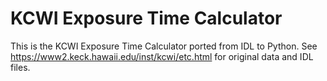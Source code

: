 # KCWI Exposure Time Calculator 
 
This is the KCWI Exposure Time Calculator ported from IDL to Python.  See https://www2.keck.hawaii.edu/inst/kcwi/etc.html for original data and IDL files.  


